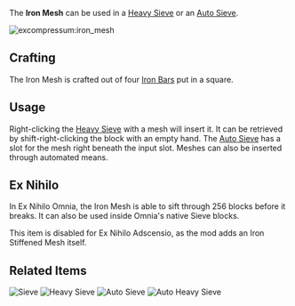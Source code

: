 [Title]: Iron_Mesh
[Icon]: excompressum:iron_mesh

The **Iron Mesh** can be used in a [Heavy Sieve](excompressum:heavy_sieve) or an [Auto Sieve](excompressum:auto_sieve).

![excompressum:iron_mesh](crafting://minecraft:iron_bars,minecraft:iron_bars,null,minecraft:iron_bars,minecraft:iron_bars,null,null,null,null)

## Crafting
The Iron Mesh is crafted out of four [Iron Bars](minecraft:iron_bars) put in a square.

## Usage
Right-clicking the [Heavy Sieve](excompressum:heavy_sieve) with a mesh will insert it. It can be retrieved by shift-right-clicking the block with an empty hand. The [Auto Sieve](excompressum:auto_sieve) has a slot for the mesh right beneath the input slot. Meshes can also be inserted through automated means.

## Ex Nihilo
In Ex Nihilo Omnia, the Iron Mesh is able to sift through 256 blocks before it breaks. It can also be used inside Omnia's native Sieve blocks.

This item is disabled for Ex Nihilo Adscensio, as the mod adds an Iron Stiffened Mesh itself.

## Related Items
![Sieve](exnihiloomnia:sieve_wood)
![Heavy Sieve](excompressum:heavy_sieve)
![Auto Sieve](excompressum:auto_sieve)
![Auto Heavy Sieve](excompressum:auto_heavy_sieve)